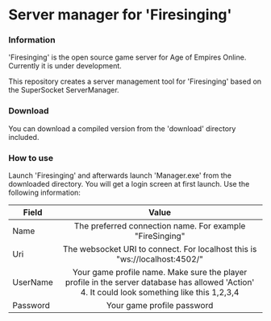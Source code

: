 # Server manager for 'Firesinging'

### Information

'Firesinging' is the open source game server for Age of Empires Online. Currently it is under development. 

This repository creates a server management tool for 'Firesinging' based on the SuperSocket ServerManager. 

### Download

You can download a compiled version from the 'download' directory included.

### How to use

Launch 'Firesinging' and afterwards launch 'Manager.exe' from the downloaded directory. You will get a login screen at first launch. Use the following information:

| Field        | Value           | 
| ------------- |:-------------:|
| Name     | The preferred connection name. For example "FireSinging" |
| Uri     | The websocket URI to connect. For localhost this is "ws://localhost:4502/" |
| UserName     | Your game profile name. Make sure the player profile in the server database has allowed 'Action' 4. It could look something like this <Actionlevels>1,2,3,4</Actionlevels> |
| Password     | Your game profile password |



